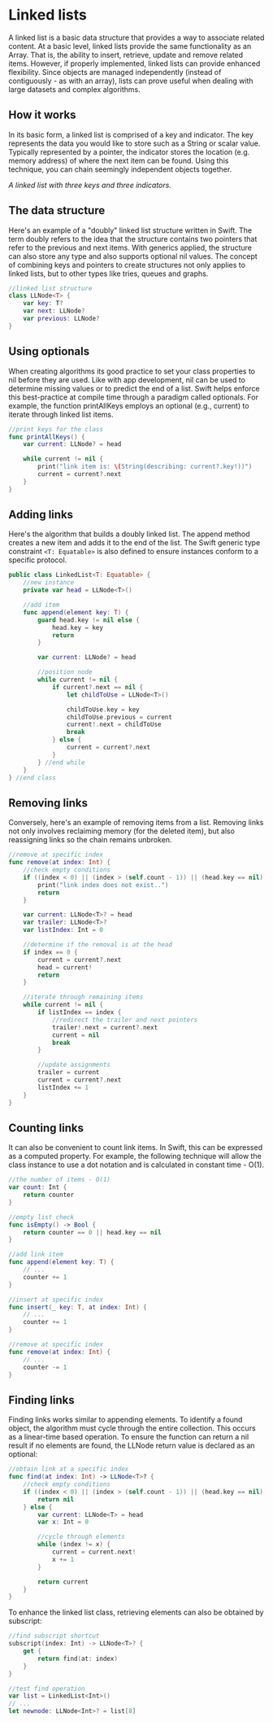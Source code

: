 # Linked lists

A linked list is a basic data structure that provides a way to associate related content. At a basic level, linked lists provide the same functionality as an Array. That is, the ability to insert, retrieve, update and remove related items. However, if properly implemented, linked lists can provide enhanced flexibility. Since objects are managed independently (instead of contiguously - as with an array), lists can prove useful when dealing with large datasets and complex algorithms.

## How it works

In its basic form, a linked list is comprised of a key and indicator. The key represents the data you would like to store such as a String or scalar value. Typically represented by a pointer, the indicator stores the location (e.g. memory address) of where the next item can be found. Using this technique, you can chain seemingly independent objects together.

*A linked list with three keys and three indicators.*

## The data structure

Here's an example of a "doubly" linked list structure written in Swift. The term doubly refers to the idea that the structure contains two pointers that refer to the previous and next items. With generics applied, the structure can also store any type and also supports optional nil values. The concept of combining keys and pointers to create structures not only applies to linked lists, but to other types like tries, queues and graphs.

```swift
//linked list structure
class LLNode<T> {
    var key: T?
    var next: LLNode?
    var previous: LLNode?
}
```

## Using optionals

When creating algorithms its good practice to set your class properties to nil before they are used. Like with app development, nil can be used to determine missing values or to predict the end of a list. Swift helps enforce this best-practice at compile time through a paradigm called optionals. For example, the function printAllKeys employs an optional (e.g., current) to iterate through linked list items.

```swift
//print keys for the class
func printAllKeys() {
    var current: LLNode? = head

    while current != nil {
        print("link item is: \(String(describing: current?.key!))")
        current = current?.next
    }
}
```

## Adding links

Here's the algorithm that builds a doubly linked list. The append method creates a new item and adds it to the end of the list. The Swift generic type constraint `<T: Equatable>` is also defined to ensure instances conform to a specific protocol.

```swift
public class LinkedList<T: Equatable> {
    //new instance
    private var head = LLNode<T>()

    //add item
    func append(element key: T) {
        guard head.key != nil else {
            head.key = key
            return
        }

        var current: LLNode? = head

        //position node
        while current != nil {
            if current?.next == nil {
                let childToUse = LLNode<T>()

                childToUse.key = key
                childToUse.previous = current
                current!.next = childToUse
                break
            } else {
                current = current?.next
            }
        } //end while
    }
} //end class
```

## Removing links

Conversely, here's an example of removing items from a list. Removing links not only involves reclaiming memory (for the deleted item), but also reassigning links so the chain remains unbroken.

```swift
//remove at specific index
func remove(at index: Int) {
    //check empty conditions
    if ((index < 0) || (index > (self.count - 1)) || (head.key == nil)) {
        print("link index does not exist..")
        return
    }

    var current: LLNode<T>? = head
    var trailer: LLNode<T>?
    var listIndex: Int = 0

    //determine if the removal is at the head
    if index == 0 {
        current = current?.next
        head = current!
        return
    }

    //iterate through remaining items
    while current != nil {
        if listIndex == index {
            //redirect the trailer and next pointers
            trailer!.next = current?.next
            current = nil
            break
        }

        //update assignments
        trailer = current
        current = current?.next
        listIndex += 1
    }
}
```

## Counting links

It can also be convenient to count link items. In Swift, this can be expressed as a computed property. For example, the following technique will allow the class instance to use a dot notation and is calculated in constant time - O(1).

```swift
//the number of items - O(1)
var count: Int {
    return counter
}

//empty list check
func isEmpty() -> Bool {
    return counter == 0 || head.key == nil
}

//add link item
func append(element key: T) {
    // ...
    counter += 1
}

//insert at specific index
func insert(_ key: T, at index: Int) {
    // ...
    counter += 1
}

//remove at specific index
func remove(at index: Int) {
    // ...
    counter -= 1
}
```

## Finding links

Finding links works similar to appending elements. To identify a found object, the algorithm must cycle through the entire collection. This occurs as a linear-time based operation. To ensure the function can return a nil result if no elements are found, the LLNode return value is declared as an optional:

```swift
//obtain link at a specific index
func find(at index: Int) -> LLNode<T>? {
    //check empty conditions
    if ((index < 0) || (index > (self.count - 1)) || (head.key == nil)) {
        return nil
    } else {
        var current: LLNode<T> = head
        var x: Int = 0

        //cycle through elements
        while (index != x) {
            current = current.next!
            x += 1
        }

        return current
    }
}
```

To enhance the linked list class, retrieving elements can also be obtained by subscript:

```swift
//find subscript shortcut
subscript(index: Int) -> LLNode<T>? {
    get {
        return find(at: index)
    }
}

//test find operation
var list = LinkedList<Int>()
// ...
let newnode: LLNode<Int>? = list[8]
```

